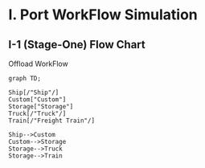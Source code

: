 # I. Port WorkFlow Simulation

## I-1 (Stage-One) Flow Chart

Offload WorkFlow

```mermaid
graph TD;

Ship[/"Ship"/]
Custom["Custom"]
Storage["Storage"]
Truck[/"Truck"/]
Train[/"Freight Train"/]

Ship-->Custom
Custom-->Storage
Storage-->Truck
Storage-->Train
```

